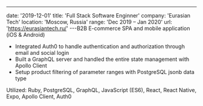 ---
date: '2019-12-01'
title: 'Full Stack Software Enginner'
company: 'Eurasian Tech'
location: 'Moscow, Russia'
range: 'Dec 2019 – Jan 2020'
url: 'https://eurasiantech.ru/'
---B2B E-commerce SPA and mobile application (iOS & Android)

- Integrated Auth0 to handle authentication and authorization through email and social login
- Built a GraphQL server and handled the entire state management with Apollo Client
- Setup product filtering of parameter ranges with PostgreSQL jsonb data type

Utilized: Ruby, PostgreSQL, GraphQL, JavaScript (ES6), React, React Native, Expo, Apollo Client, Auth0
